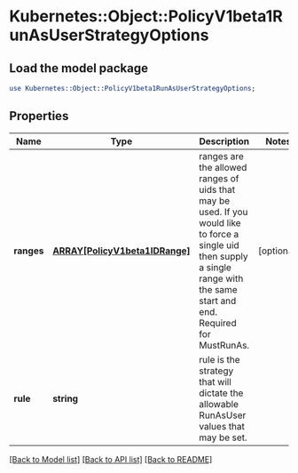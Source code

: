 # Kubernetes::Object::PolicyV1beta1RunAsUserStrategyOptions

## Load the model package
```perl
use Kubernetes::Object::PolicyV1beta1RunAsUserStrategyOptions;
```

## Properties
Name | Type | Description | Notes
------------ | ------------- | ------------- | -------------
**ranges** | [**ARRAY[PolicyV1beta1IDRange]**](PolicyV1beta1IDRange.md) | ranges are the allowed ranges of uids that may be used. If you would like to force a single uid then supply a single range with the same start and end. Required for MustRunAs. | [optional] 
**rule** | **string** | rule is the strategy that will dictate the allowable RunAsUser values that may be set. | 

[[Back to Model list]](../README.md#documentation-for-models) [[Back to API list]](../README.md#documentation-for-api-endpoints) [[Back to README]](../README.md)



